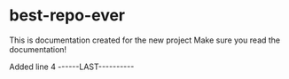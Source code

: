 # best-repo-ever
This is documentation created for the new project
Make sure you read the documentation!

Added line 4 ------LAST----------
